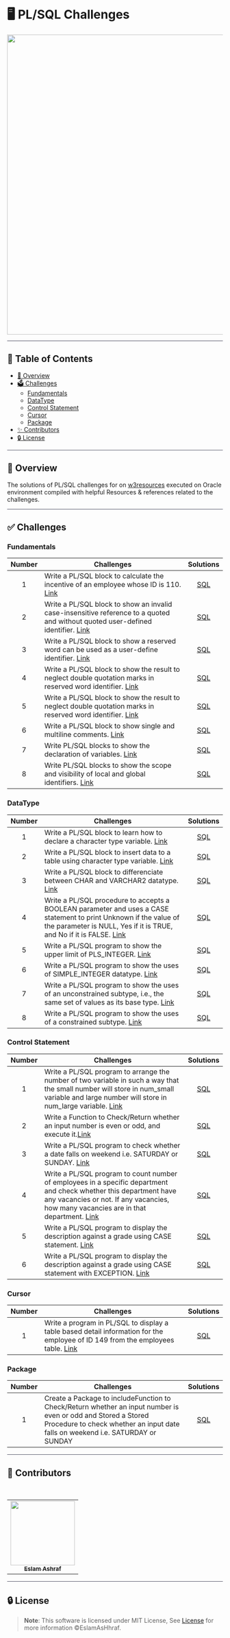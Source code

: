 #  🖥️ PL/SQL Challenges

<div align="center">

<img width=700px src="https://bmtraders.com/images/Database/Database-5.gif">
<div align="center">


</div>
</div>

<hr style="background-color: #4b4c60"></hr>

## 📝 Table of Contents


- <a href ="#about"> 📙 Overview</a>
- <a href ="#challenges"> 🗳️ Challenges</a>
  - <a href ="#fundamentals"> Fundamentals</a>
  - <a href ="#data-type"> DataType</a>
  - <a href ="#control-statement"> Control Statement</a>
  - <a href ="#cursor"> Cursor</a>
  - <a href ="#package"> Package </a>
- <a href ="#contributors"> ✨ Contributors</a>
- <a href ="#license"> 🔒 License</a>
<hr style="background-color: #4b4c60"></hr>
<a id = "about"></a>


##  📙 Overview

<p>The solutions of  PL/SQL challenges for on <a href="https://www.w3resource.com/plsql-exercises/">w3resources</a>  executed on Oracle environment compiled with helpful Resources & references related to the challenges.</p>


<hr style="background-color: #4b4c60"></hr>
<a id = "challenges"></a>

## ✅ Challenges



<a id = "fundamentals"></a>

### Fundamentals

| Number | Challenges | Solutions |
|:------:|------------|:---------:|
| 1 | Write a PL/SQL block to calculate the incentive of an employee whose ID is 110. [Link](https://www.w3resource.com/plsql-exercises/fundamentals/plsql-fundamentals-exercise-1.php) | [SQL](Fundamentals/Exercise-1.sql)|
| 2 | Write a PL/SQL block to show an invalid case-insensitive reference to a quoted and without quoted user-defined identifier. [Link](https://www.w3resource.com/plsql-exercises/fundamentals/plsql-fundamentals-exercise-2.php) | [SQL](Fundamentals/Exercise-2.sql)|
| 3 | Write a PL/SQL block to show a reserved word can be used as a user-define identifier. [Link](https://www.w3resource.com/plsql-exercises/fundamentals/plsql-fundamentals-exercise-3.php) | [SQL](Fundamentals/Exercise-3.sql)|
| 4 | Write a PL/SQL block to show the result to neglect double quotation marks in reserved word identifier. [Link](https://www.w3resource.com/plsql-exercises/fundamentals/plsql-fundamentals-exercise-4.php) | [SQL](Fundamentals/Exercise-4.sql)|
| 5 | Write a PL/SQL block to show the result to neglect double quotation marks in reserved word identifier. [Link](https://www.w3resource.com/plsql-exercises/fundamentals/plsql-fundamentals-exercise-5.php) | [SQL](Fundamentals/Exercise-5.sql)|
| 6 | Write a PL/SQL block to show single and multiline comments. [Link](https://www.w3resource.com/plsql-exercises/fundamentals/plsql-fundamentals-exercise-6.php) | [SQL](Fundamentals/Exercise-6.sql)|
| 7 | Write PL/SQL blocks to show the declaration of variables. [Link](https://www.w3resource.com/plsql-exercises/fundamentals/plsql-fundamentals-exercise-7.php) | [SQL](Fundamentals/Exercise-7.sql)|
| 8 | Write PL/SQL blocks to show the scope and visibility of local and global identifiers. [Link](https://www.w3resource.com/plsql-exercises/fundamentals/plsql-fundamentals-exercise-8.php) | [SQL](Fundamentals/Exercise-8.sql)|

<a id = "data-type"></a>

### DataType

| Number | Challenges | Solutions |
|:------:|------------|:---------:|
| 1 | Write a PL/SQL block to learn how to declare a character type variable. [Link](https://www.w3resource.com/plsql-exercises/datatype/plsql-datatype-exercise-1.php) | [SQL](DataType/Exercise-1.sql)|
| 2 | Write a PL/SQL block to insert data to a table using character type variable. [Link](https://www.w3resource.com/plsql-exercises/datatype/plsql-datatype-exercise-2.php) | [SQL](DataType/Exercise-2.sql)|
| 3 | Write a PL/SQL block to differenciate between CHAR and VARCHAR2 datatype. [Link](https://www.w3resource.com/plsql-exercises/datatype/plsql-datatype-exercise-3.php) | [SQL](DataType/Exercise-3.sql)|
| 4 | Write a PL/SQL procedure to accepts a BOOLEAN parameter and uses a CASE statement to print Unknown if the value of the parameter is NULL, Yes if it is TRUE, and No if it is FALSE. [Link](https://www.w3resource.com/plsql-exercises/datatype/plsql-datatype-exercise-4.php) | [SQL](DataType/Exercise-4.sql)|
| 5 |Write a PL/SQL program to show the upper limit of PLS_INTEGER. [Link](https://www.w3resource.com/plsql-exercises/datatype/plsql-datatype-exercise-5.php) | [SQL](DataType/Exercise-5.sql)|
| 6 | Write a PL/SQL program to show the uses of SIMPLE_INTEGER datatype. [Link](https://www.w3resource.com/plsql-exercises/datatype/plsql-datatype-exercise-6.php) | [SQL](DataType/Exercise-6.sql)|
| 7 | Write a PL/SQL program to show the uses of an unconstrained subtype, i.e., the same set of values as its base type. [Link](https://www.w3resource.com/plsql-exercises/datatype/plsql-datatype-exercise-7.php) | [SQL](DataType/Exercise-7.sql)|
| 8 | Write a PL/SQL program to show the uses of a constrained subtype. [Link](https://www.w3resource.com/plsql-exercises/datatype/plsql-datatype-exercise-8.php) | [SQL](DataType/Exercise-8.sql)|



<a id = "control-statement"></a>

### Control Statement

| Number | Challenges | Solutions |
|:------:|------------|:---------:|
| 1 | Write a PL/SQL program to arrange the number of two variable in such a way that the small number will store in num_small variable and large number will store in num_large variable. [Link](https://www.hackerrank.com/challenges/revising-the-select-query/problem) | [SQL](Control%20Statement/Exercise-1.sql)
| 2 | Write a Function to Check/Return whether an input number is even or odd, and execute it.[Link](https://www.w3resource.com/plsql-exercises/control-statement/plsql-control-statement-exercise-3.php) | [SQL](Control%20Statement/Exercise-3.sql)
| 3 | Write a PL/SQL program to check whether a date falls on weekend i.e. SATURDAY or SUNDAY. [Link](https://www.w3resource.com/plsql-exercises/control-statement/plsql-control-statement-exercise-5.php) | [SQL](Control%20Statement/Exercise-5.sql)
| 4 | Write a PL/SQL program to count number of employees in a specific department and check whether this department have any vacancies or not. If any vacancies, how many vacancies are in that department. [Link](https://www.w3resource.com/plsql-exercises/control-statement/plsql-control-statement-exercise-9.php) | [SQL](Control%20Statement/Exercise-9.sql)
| 5 | Write a PL/SQL program to display the description against a grade using CASE statement. [Link](https://www.w3resource.com/plsql-exercises/control-statement/plsql-control-statement-exercise-10.php) | [SQL](Control%20Statement/Exercise-10.sql)
| 6 | Write a PL/SQL program to display the description against a grade using CASE statement with EXCEPTION. [Link](https://www.w3resource.com/plsql-exercises/control-statement/plsql-control-statement-exercise-11.php) | [SQL](Control%20Statement/Exercise-11.sql)

<a id = "cursor"></a>

### Cursor

| Number | Challenges | Solutions |
|:------:|------------|:---------:|
| 1 | Write a program in PL/SQL to display a table based detail information for the employee of ID 149 from the employees table. [Link](https://w3resource.com/plsql-exercises/cursor/plsql-cursor-exercise-8.php) |[SQL](Cursor/Exercise-8.sql) |


<a id = "package"></a>

### Package
| Number | Challenges | Solutions |
|:------:|------------|:---------:|
| 1 | Create a Package to includeFunction to Check/Return whether an input number is even or odd and Stored a Stored Procedure to check whether an input date falls on weekend i.e. SATURDAY or SUNDAY | [SQL](Package/Exercise-1.sqls)|



<hr style="background-color: #4b4c60"></hr>
<a id ="contributors"></a>

## 👑 Contributors

<br>
<table >
  <tr>
        <td align="center"><a href="https://github.com/EslamAsHhraf"><img src="https://avatars.githubusercontent.com/u/71986226?v=4" width="150px;" alt=""/><br /><sub><b>Eslam Ashraf</b></sub></a><br /></td>
  </tr>
</table>

<hr style="background-color: #4b4c60"></hr>

<a id ="license"></a>

## 🔒 License

> **Note**: This software is licensed under MIT License, See [License](https://github.com/EslamAsHhraf/PL-SQL-Challenges/blob/main/LICENSE) for more information ©EslamAsHhraf.
